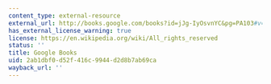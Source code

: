 ```yaml
---
content_type: external-resource
external_url: http://books.google.com/books?id=jJg-IyOsvnYC&pg=PA103#v=onepage
has_external_license_warning: true
license: https://en.wikipedia.org/wiki/All_rights_reserved
status: ''
title: Google Books
uid: 2ab1dbf0-d52f-416c-9944-d2d8b7ab69ca
wayback_url: ''
---
```

